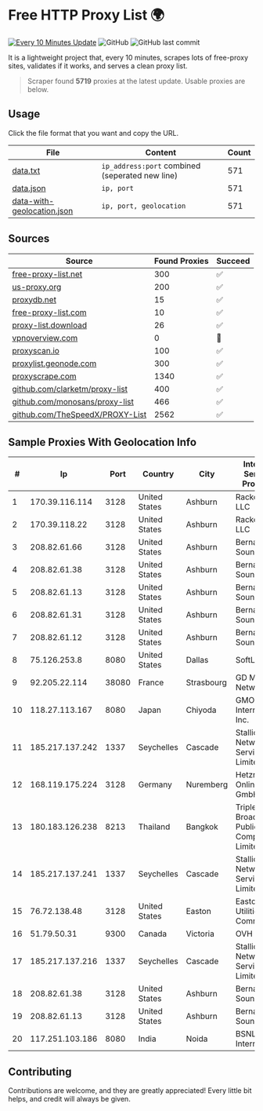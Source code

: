 
# Free HTTP Proxy List 🌍

[![Every 10 Minutes Update](https://github.com/mertguvencli/http-proxy-list/actions/workflows/main.yml/badge.svg?branch=main)](https://github.com/mertguvencli/http-proxy-list/actions/workflows/main.yml)
![GitHub](https://img.shields.io/github/license/mertguvencli/http-proxy-list)
![GitHub last commit](https://img.shields.io/github/last-commit/mertguvencli/http-proxy-list)

It is a lightweight project that, every 10 minutes, scrapes lots of free-proxy sites, validates if it works, and serves a clean proxy list.


> Scraper found **5719** proxies at the latest update. Usable proxies are below.

## Usage

Click the file format that you want and copy the URL.


|File|Content|Count|
|----|-------|-----|
|[data.txt](https://raw.githubusercontent.com/mertguvencli/http-proxy-list/main/proxy-list/data.txt)|`ip_address:port` combined (seperated new line)|571|
|[data.json](https://raw.githubusercontent.com/mertguvencli/http-proxy-list/main/proxy-list/data.json)|`ip, port`|571|
|[data-with-geolocation.json](https://raw.githubusercontent.com/mertguvencli/http-proxy-list/main/proxy-list/data-with-geolocation.json)|`ip, port, geolocation`|571|

## Sources

|Source|Found Proxies|Succeed|
|------|-------------|-------|
|[free-proxy-list.net](https://free-proxy-list.net)|300|✅|
|[us-proxy.org](https://www.us-proxy.org)|200|✅|
|[proxydb.net](http://proxydb.net)|15|✅|
|[free-proxy-list.com](https://free-proxy-list.com/?page=&port=&type%5B%5D=http&type%5B%5D=https&up_time=0&search=Search)|10|✅|
|[proxy-list.download](https://www.proxy-list.download/HTTP)|26|✅|
|[vpnoverview.com](https://vpnoverview.com/privacy/anonymous-browsing/free-proxy-servers)|0|🚫|
|[proxyscan.io](https://www.proxyscan.io)|100|✅|
|[proxylist.geonode.com](https://proxylist.geonode.com/api/proxy-list?limit=300&page=1&sort_by=lastChecked&sort_type=desc&protocols=http,https)|300|✅|
|[proxyscrape.com](https://api.proxyscrape.com/v2/?request=displayproxies&protocol=http&timeout=10000&country=all&ssl=all&anonymity=all)|1340|✅|
|[github.com/clarketm/proxy-list](https://raw.githubusercontent.com/clarketm/proxy-list/master/proxy-list-raw.txt)|400|✅|
|[github.com/monosans/proxy-list](https://raw.githubusercontent.com/monosans/proxy-list/main/proxies/http.txt)|466|✅|
|[github.com/TheSpeedX/PROXY-List](https://raw.githubusercontent.com/TheSpeedX/PROXY-List/master/http.txt)|2562|✅|


## Sample Proxies With Geolocation Info

|#|Ip|Port|Country|City|Internet Service Provider|
|-|--|----|-------|----|-------------------------|
|1|170.39.116.114|3128|United States|Ashburn|Rackdog, LLC|
|2|170.39.118.22|3128|United States|Ashburn|Rackdog, LLC|
|3|208.82.61.66|3128|United States|Ashburn|Bernardi Sounds|
|4|208.82.61.38|3128|United States|Ashburn|Bernardi Sounds|
|5|208.82.61.13|3128|United States|Ashburn|Bernardi Sounds|
|6|208.82.61.31|3128|United States|Ashburn|Bernardi Sounds|
|7|208.82.61.12|3128|United States|Ashburn|Bernardi Sounds|
|8|75.126.253.8|8080|United States|Dallas|SoftLayer|
|9|92.205.22.114|38080|France|Strasbourg|GD MASS Network|
|10|118.27.113.167|8080|Japan|Chiyoda|GMO Internet, Inc.|
|11|185.217.137.242|1337|Seychelles|Cascade|Stallion Network Services Limited|
|12|168.119.175.224|3128|Germany|Nuremberg|Hetzner Online GmbH|
|13|180.183.126.238|8213|Thailand|Bangkok|Triple T Broadband Public Company Limited|
|14|185.217.137.241|1337|Seychelles|Cascade|Stallion Network Services Limited|
|15|76.72.138.48|3128|United States|Easton|Easton Utilities Commission|
|16|51.79.50.31|9300|Canada|Victoria|OVH SAS|
|17|185.217.137.216|1337|Seychelles|Cascade|Stallion Network Services Limited|
|18|208.82.61.38|3128|United States|Ashburn|Bernardi Sounds|
|19|208.82.61.13|3128|United States|Ashburn|Bernardi Sounds|
|20|117.251.103.186|8080|India|Noida|BSNL Internet|



## Contributing

Contributions are welcome, and they are greatly appreciated! Every
little bit helps, and credit will always be given.

